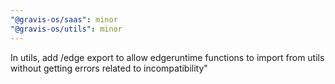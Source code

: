 ```yaml
---
"@gravis-os/saas": minor
"@gravis-os/utils": minor
---
```


In utils, add /edge export to allow edgeruntime functions to import from utils without getting errors related to incompatibility"
